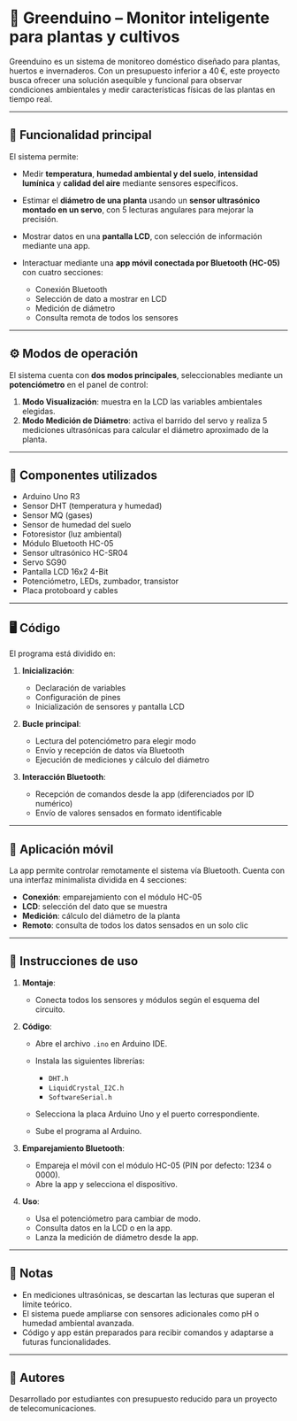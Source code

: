 # 🌿 Greenduino – Monitor inteligente para plantas y cultivos

Greenduino es un sistema de monitoreo doméstico diseñado para plantas, huertos e invernaderos. Con un presupuesto inferior a 40 €, este proyecto busca ofrecer una solución asequible y funcional para observar condiciones ambientales y medir características físicas de las plantas en tiempo real.

---

## 🔧 Funcionalidad principal

El sistema permite:

* Medir **temperatura**, **humedad ambiental y del suelo**, **intensidad lumínica** y **calidad del aire** mediante sensores específicos.
* Estimar el **diámetro de una planta** usando un **sensor ultrasónico montado en un servo**, con 5 lecturas angulares para mejorar la precisión.
* Mostrar datos en una **pantalla LCD**, con selección de información mediante una app.
* Interactuar mediante una **app móvil conectada por Bluetooth (HC-05)** con cuatro secciones:

  * Conexión Bluetooth
  * Selección de dato a mostrar en LCD
  * Medición de diámetro
  * Consulta remota de todos los sensores

---

## ⚙️ Modos de operación

El sistema cuenta con **dos modos principales**, seleccionables mediante un **potenciómetro** en el panel de control:

1. **Modo Visualización**: muestra en la LCD las variables ambientales elegidas.
2. **Modo Medición de Diámetro**: activa el barrido del servo y realiza 5 mediciones ultrasónicas para calcular el diámetro aproximado de la planta.

---

## 🧩 Componentes utilizados

* Arduino Uno R3
* Sensor DHT (temperatura y humedad)
* Sensor MQ (gases)
* Sensor de humedad del suelo
* Fotoresistor (luz ambiental)
* Módulo Bluetooth HC-05
* Sensor ultrasónico HC-SR04
* Servo SG90
* Pantalla LCD 16x2 4-Bit
* Potenciómetro, LEDs, zumbador, transistor
* Placa protoboard y cables

---

## 🖥️ Código

El programa está dividido en:

1. **Inicialización**:

   * Declaración de variables
   * Configuración de pines
   * Inicialización de sensores y pantalla LCD

2. **Bucle principal**:

   * Lectura del potenciómetro para elegir modo
   * Envío y recepción de datos vía Bluetooth
   * Ejecución de mediciones y cálculo del diámetro

3. **Interacción Bluetooth**:

   * Recepción de comandos desde la app (diferenciados por ID numérico)
   * Envío de valores sensados en formato identificable

---

## 📱 Aplicación móvil

La app permite controlar remotamente el sistema vía Bluetooth. Cuenta con una interfaz minimalista dividida en 4 secciones:

* **Conexión**: emparejamiento con el módulo HC-05
* **LCD**: selección del dato que se muestra
* **Medición**: cálculo del diámetro de la planta
* **Remoto**: consulta de todos los datos sensados en un solo clic

---

## 🚀 Instrucciones de uso

1. **Montaje**:

   * Conecta todos los sensores y módulos según el esquema del circuito.

2. **Código**:

   * Abre el archivo `.ino` en Arduino IDE.
   * Instala las siguientes librerías:

     * `DHT.h`
     * `LiquidCrystal_I2C.h`
     * `SoftwareSerial.h`
   * Selecciona la placa Arduino Uno y el puerto correspondiente.
   * Sube el programa al Arduino.

3. **Emparejamiento Bluetooth**:

   * Empareja el móvil con el módulo HC-05 (PIN por defecto: 1234 o 0000).
   * Abre la app y selecciona el dispositivo.

4. **Uso**:

   * Usa el potenciómetro para cambiar de modo.
   * Consulta datos en la LCD o en la app.
   * Lanza la medición de diámetro desde la app.

---

## 📌 Notas

* En mediciones ultrasónicas, se descartan las lecturas que superan el límite teórico.
* El sistema puede ampliarse con sensores adicionales como pH o humedad ambiental avanzada.
* Código y app están preparados para recibir comandos y adaptarse a futuras funcionalidades.

---

## 👥 Autores

Desarrollado por estudiantes con presupuesto reducido para un proyecto de telecomunicaciones.
